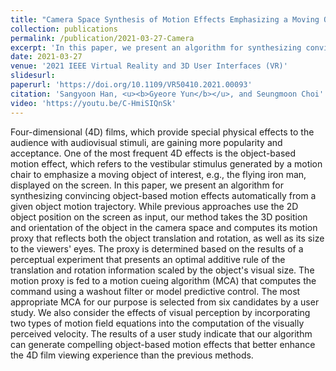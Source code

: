 ```yaml
---
title: "Camera Space Synthesis of Motion Effects Emphasizing a Moving Object in 4D films"
collection: publications
permalink: /publication/2021-03-27-Camera
excerpt: 'In this paper, we present an algorithm for synthesizing convincing object-based motion effects automatically from a given object motion trajectory.'
date: 2021-03-27
venue: '2021 IEEE Virtual Reality and 3D User Interfaces (VR)'
slidesurl: 
paperurl: 'https://doi.org/10.1109/VR50410.2021.00093'
citation: 'Sangyoon Han, <u><b>Gyeore Yun</b></u>, and Seungmoon Choi'
video: 'https://youtu.be/C-HmiSIQnSk'
---
```


Four-dimensional (4D) films, which provide special physical effects to the audience with audiovisual stimuli, are gaining more popularity and acceptance. One of the most frequent 4D effects is the object-based motion effect, which refers to the vestibular stimulus generated by a motion chair to emphasize a moving object of interest, e.g., the flying iron man, displayed on the screen. In this paper, we present an algorithm for synthesizing convincing object-based motion effects automatically from a given object motion trajectory. While previous approaches use the 2D object position on the screen as input, our method takes the 3D position and orientation of the object in the camera space and computes its motion proxy that reflects both the object translation and rotation, as well as its size to the viewers' eyes. The proxy is determined based on the results of a perceptual experiment that presents an optimal additive rule of the translation and rotation information scaled by the object's visual size. The motion proxy is fed to a motion cueing algorithm (MCA) that computes the command using a washout filter or model predictive control. The most appropriate MCA for our purpose is selected from six candidates by a user study. We also consider the effects of visual perception by incorporating two types of motion field equations into the computation of the visually perceived velocity. The results of a user study indicate that our algorithm can generate compelling object-based motion effects that better enhance the 4D film viewing experience than the previous methods.
